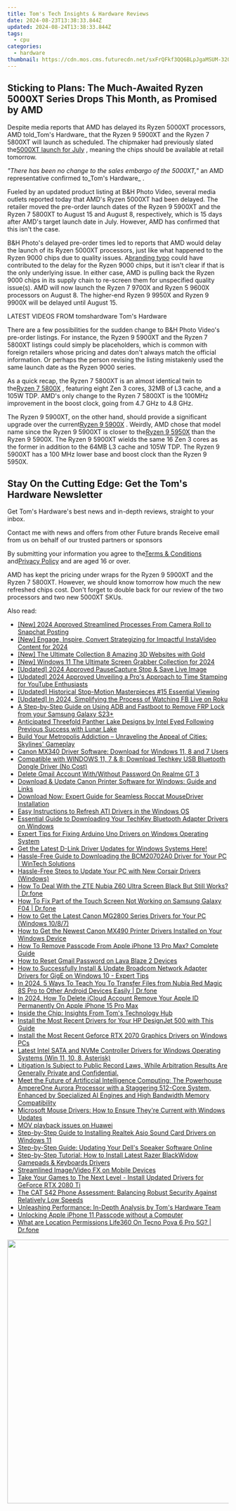 ```yaml
---
title: Tom's Tech Insights & Hardware Reviews
date: 2024-08-23T13:38:33.844Z
updated: 2024-08-24T13:38:33.844Z
tags:
  - cpu
categories:
  - hardware
thumbnail: https://cdn.mos.cms.futurecdn.net/sxFrQFkf3QQ6BLpJgaMSUM-320-80.png
---
```


## Sticking to Plans: The Much-Awaited Ryzen 5000XT Series Drops This Month, as Promised by AMD

Despite media reports that AMD has delayed its Ryzen 5000XT processors, AMD told_Tom's Hardware_ that the Ryzen 9 5900XT and the Ryzen 7 5800XT will launch as scheduled. The chipmaker had previously slated the[5000XT launch for July](https://www.tomshardware.com/pc-components/cpus/amd-announces-zen-5-ryzen-9000-processors-launches-in-july-four-new-ryzen-9-7-and-5-processors-with-a-16-ipc-improvement) , meaning the chips should be available at retail tomorrow.

_"There has been no change to the sales embargo of the 5000XT,"_ an AMD representative confirmed to_Tom's Hardware_ .

 Fueled by an updated product listing at B&H Photo Video, several media outlets reported today that AMD's Ryzen 5000XT had been delayed. The retailer moved the pre-order launch dates of the Ryzen 9 5900XT and the Ryzen 7 5800XT to August 15 and August 8, respectively, which is 15 days after AMD's target launch date in July. However, AMD has confirmed that this isn't the case.

 B&H Photo's delayed pre-order times led to reports that AMD would delay the launch of its Ryzen 5000XT processors, just like what happened to the Ryzen 9000 chips due to quality issues. A[branding typo](https://www.tomshardware.com/pc-components/cpus/amd-ryzen-9000-launch-delay-due-to-typo-ryzen-7-9700x-ryzen-5-9600x-confirmed) could have contributed to the delay for the Ryzen 9000 chips, but it isn't clear if that is the only underlying issue. In either case, AMD is pulling back the Ryzen 9000 chips in its supply chain to re-screen them for unspecified quality issue(s). AMD will now launch the Ryzen 7 9700X and Ryzen 5 9600X processors on August 8\. The higher-end Ryzen 9 9950X and Ryzen 9 9900X will be delayed until August 15\.

 LATEST VIDEOS FROM tomshardware Tom's Hardware

 There are a few possibilities for the sudden change to B&H Photo Video's pre-order listings. For instance, the Ryzen 9 5900XT and the Ryzen 7 5800XT listings could simply be placeholders, which is common with foreign retailers whose pricing and dates don't always match the official information. Or perhaps the person revising the listing mistakenly used the same launch date as the Ryzen 9000 series.

 As a quick recap, the Ryzen 7 5800XT is an almost identical twin to the[Ryzen 7 5800X](https://www.tomshardware.com/reviews/amd-ryzen-7-5800x-zen-3-review) , featuring eight Zen 3 cores, 32MB of L3 cache, and a 105W TDP. AMD's only change to the Ryzen 7 5800XT is the 100MHz improvement in the boost clock, going from 4.7 GHz to 4.8 GHz.

 The Ryzen 9 5900XT, on the other hand, should provide a significant upgrade over the current[Ryzen 9 5900X](https://www.tomshardware.com/reviews/amd-ryzen-9-5950x-5900x-zen-3-review) . Weirdly, AMD chose that model name since the Ryzen 9 5900XT is closer to the[Ryzen 9 5950X](https://www.tomshardware.com/reviews/amd-ryzen-9-5950x-5900x-zen-3-review) than the Ryzen 9 5900X. The Ryzen 9 5900XT wields the same 16 Zen 3 cores as the former in addition to the 64MB L3 cache and 105W TDP. The Ryzen 9 5900XT has a 100 MHz lower base and boost clock than the Ryzen 9 5950X.

## Stay On the Cutting Edge: Get the Tom's Hardware Newsletter

 Get Tom's Hardware's best news and in-depth reviews, straight to your inbox.

 Contact me with news and offers from other Future brands  Receive email from us on behalf of our trusted partners or sponsors

 By submitting your information you agree to the[Terms & Conditions](https://futureplc.com/terms-conditions/) and[Privacy Policy](https://futureplc.com/privacy-policy/) and are aged 16 or over.

 AMD has kept the pricing under wraps for the Ryzen 9 5900XT and the Ryzen 7 5800XT. However, we should know tomorrow how much the new refreshed chips cost. Don't forget to double back for our review of the two processors and two new 5000XT SKUs.


<ins class="adsbygoogle"
     style="display:block"
     data-ad-format="autorelaxed"
     data-ad-client="ca-pub-7571918770474297"
     data-ad-slot="1223367746"></ins>



<ins class="adsbygoogle"
     style="display:block"
     data-ad-client="ca-pub-7571918770474297"
     data-ad-slot="8358498916"
     data-ad-format="auto"
     data-full-width-responsive="true"></ins>

<span class="atpl-alsoreadstyle">Also read:</span>
<div><ul>
<li><a href="https://snapchat-videos.techidaily.com/new-2024-approved-streamlined-processes-from-camera-roll-to-snapchat-posting/"><u>[New] 2024 Approved  Streamlined Processes  From Camera Roll to Snapchat Posting</u></a></li>
<li><a href="https://instagram-clips.techidaily.com/new-engage-inspire-convert-strategizing-for-impactful-instavideo-content-for-2024/"><u>[New] Engage, Inspire, Convert  Strategizing for Impactful InstaVideo Content for 2024</u></a></li>
<li><a href="https://some-skills.techidaily.com/new-the-ultimate-collection-8-amazing-3d-websites-with-gold/"><u>[New] The Ultimate Collection  8 Amazing 3D Websites with Gold</u></a></li>
<li><a href="https://screen-video-capture.techidaily.com/new-windows-11-the-ultimate-screen-grabber-collection-for-2024/"><u>[New] Windows 11  The Ultimate Screen Grabber Collection for 2024</u></a></li>
<li><a href="https://visual-screen-recording.techidaily.com/updated-2024-approved-pausecapture-stop-and-save-live-image/"><u>[Updated] 2024 Approved  PauseCapture  Stop & Save Live Image</u></a></li>
<li><a href="https://fox-friendly.techidaily.com/updated-2024-approved-unveiling-a-pros-approach-to-time-stamping-for-youtube-enthusiasts/"><u>[Updated] 2024 Approved  Unveiling a Pro's Approach to Time Stamping for YouTube Enthusiasts</u></a></li>
<li><a href="https://some-techniques.techidaily.com/updated-historical-stop-motion-masterpieces-15-essential-viewing/"><u>[Updated] Historical Stop-Motion Masterpieces  #15 Essential Viewing</u></a></li>
<li><a href="https://facebook-videos.techidaily.com/updated-in-2024-simplifying-the-process-of-watching-fb-live-on-roku/"><u>[Updated] In 2024, Simplifying the Process of Watching FB Live on Roku</u></a></li>
<li><a href="https://android-frp.techidaily.com/a-step-by-step-guide-on-using-adb-and-fastboot-to-remove-frp-lock-from-your-samsung-galaxy-s23plus-by-drfone-android/"><u>A Step-by-Step Guide on Using ADB and Fastboot to Remove FRP Lock from your Samsung Galaxy S23+</u></a></li>
<li><a href="https://hardware-updates.techidaily.com/anticipated-threefold-panther-lake-designs-by-intel-eyed-following-previous-success-with-lunar-lake/"><u>Anticipated Threefold Panther Lake Designs by Intel Eyed Following Previous Success with Lunar Lake</u></a></li>
<li><a href="https://buynow-marvelous.techidaily.com/build-your-metropolis-addiction-unraveling-the-appeal-of-cities-skylines-gameplay/"><u>Build Your Metropolis Addiction – Unraveling the Appeal of Cities: Skylines' Gameplay</u></a></li>
<li><a href="https://hardware-updates.techidaily.com/canon-mx340-driver-software-download-for-windows-11-8-and-7-users/"><u>Canon MX340 Driver Software: Download for Windows 11, 8 and 7 Users</u></a></li>
<li><a href="https://hardware-updates.techidaily.com/compatible-with-windows-11-7-and-8-download-techkey-usb-bluetooth-dongle-driver-no-cost/"><u>Compatible with WINDOWS 11, 7 & 8: Download Techkey USB Bluetooth Dongle Driver (No Cost)</u></a></li>
<li><a href="https://easy-unlock-android.techidaily.com/delete-gmail-account-withwithout-password-on-realme-gt-3-by-drfone-android/"><u>Delete Gmail Account With/Without Password On Realme GT 3</u></a></li>
<li><a href="https://hardware-updates.techidaily.com/download-and-update-canon-printer-software-for-windows-guide-and-links/"><u>Download & Update Canon Printer Software for Windows: Guide and Links</u></a></li>
<li><a href="https://hardware-updates.techidaily.com/download-now-expert-guide-for-seamless-roccat-mousedriver-installation/"><u>Download Now: Expert Guide for Seamless Roccat MouseDriver Installation</u></a></li>
<li><a href="https://hardware-updates.techidaily.com/easy-instructions-to-refresh-ati-drivers-in-the-windows-os/"><u>Easy Instructions to Refresh ATI Drivers in the Windows OS</u></a></li>
<li><a href="https://hardware-updates.techidaily.com/essential-guide-to-downloading-your-techkey-bluetooth-adapter-drivers-on-windows/"><u>Essential Guide to Downloading Your TechKey Bluetooth Adapter Drivers on Windows</u></a></li>
<li><a href="https://hardware-updates.techidaily.com/expert-tips-for-fixing-arduino-uno-drivers-on-windows-operating-system/"><u>Expert Tips for Fixing Arduino Uno Drivers on Windows Operating System</u></a></li>
<li><a href="https://hardware-updates.techidaily.com/1722962190886-get-the-latest-d-link-driver-updates-for-windows-systems-here/"><u>Get the Latest D-Link Driver Updates for Windows Systems Here!</u></a></li>
<li><a href="https://hardware-updates.techidaily.com/hassle-free-guide-to-downloading-the-bcm20702a0-driver-for-your-pc-wintech-solutions/"><u>Hassle-Free Guide to Downloading the BCM20702A0 Driver for Your PC | WinTech Solutions</u></a></li>
<li><a href="https://hardware-updates.techidaily.com/hassle-free-steps-to-update-your-pc-with-new-corsair-drivers-windows/"><u>Hassle-Free Steps to Update Your PC with New Corsair Drivers (Windows)</u></a></li>
<li><a href="https://change-location.techidaily.com/how-to-deal-with-the-zte-nubia-z60-ultra-screen-black-but-still-works-drfone-by-drfone-fix-android-problems-fix-android-problems/"><u>How To Deal With the ZTE Nubia Z60 Ultra Screen Black But Still Works? | Dr.fone</u></a></li>
<li><a href="https://fix-guide.techidaily.com/how-to-fix-part-of-the-touch-screen-not-working-on-samsung-galaxy-f04-drfone-by-drfone-fix-android-problems-fix-android-problems/"><u>How To Fix Part of the Touch Screen Not Working on Samsung Galaxy F04 | Dr.fone</u></a></li>
<li><a href="https://hardware-updates.techidaily.com/how-to-get-the-latest-canon-mg2800-series-drivers-for-your-pc-windows-1087/"><u>How to Get the Latest Canon MG2800 Series Drivers for Your PC (Windows 10/8/7)</u></a></li>
<li><a href="https://win-amazing.techidaily.com/how-to-get-the-newest-canon-mx490-printer-drivers-installed-on-your-windows-device/"><u>How to Get the Newest Canon MX490 Printer Drivers Installed on Your Windows Device</u></a></li>
<li><a href="https://ios-unlock.techidaily.com/how-to-remove-passcode-from-apple-iphone-13-pro-max-complete-guide-by-drfone-ios/"><u>How To Remove Passcode From Apple iPhone 13 Pro Max? Complete Guide</u></a></li>
<li><a href="https://android-unlock.techidaily.com/how-to-reset-gmail-password-on-lava-blaze-2-devices-by-drfone-android/"><u>How to Reset Gmail Password on Lava Blaze 2 Devices</u></a></li>
<li><a href="https://hardware-updates.techidaily.com/how-to-successfully-install-and-update-broadcom-network-adapter-drivers-for-gige-on-windows-10-expert-tips/"><u>How to Successfully Install & Update Broadcom Network Adapter Drivers for GigE on Windows 10 - Expert Tips</u></a></li>
<li><a href="https://android-transfer.techidaily.com/in-2024-5-ways-to-teach-you-to-transfer-files-from-nubia-red-magic-8s-pro-to-other-android-devices-easily-drfone-by-drfone-transfer-from-android-transfer-from-android/"><u>In 2024, 5 Ways To Teach You To Transfer Files from Nubia Red Magic 8S Pro to Other Android Devices Easily | Dr.fone</u></a></li>
<li><a href="https://apple-account.techidaily.com/in-2024-how-to-delete-icloud-account-remove-your-apple-id-permanently-on-apple-iphone-15-pro-max-by-drfone-ios/"><u>In 2024, How To Delete iCloud Account Remove Your Apple ID Permanently On Apple iPhone 15 Pro Max</u></a></li>
<li><a href="https://hardware-updates.techidaily.com/inside-the-chip-insights-from-toms-technology-hub/"><u>Inside the Chip: Insights From Tom's Technology Hub</u></a></li>
<li><a href="https://hardware-updates.techidaily.com/install-the-most-recent-drivers-for-your-hp-designjet-500-with-this-guide/"><u>Install the Most Recent Drivers for Your HP DesignJet 500 with This Guide</u></a></li>
<li><a href="https://hardware-updates.techidaily.com/install-the-most-recent-geforce-rtx-2070-graphics-drivers-on-windows-pcs/"><u>Install the Most Recent Geforce RTX 2070 Graphics Drivers on Windows PCs</u></a></li>
<li><a href="https://hardware-updates.techidaily.com/latest-intel-sata-and-nvme-controller-drivers-for-windows-operating-systems-win-11-10-8-asterisk/"><u>Latest Intel SATA and NVMe Controller Drivers for Windows Operating Systems (Win 11, 10, 8, Asterisk)</u></a></li>
<li><a href="https://hardware-updates.techidaily.com/1722970246502-litigation-is-subject-to-public-record-laws-while-arbitration-results-are-generally-private-and-confidential/"><u>Litigation Is Subject to Public Record Laws, While Arbitration Results Are Generally Private and Confidential.</u></a></li>
<li><a href="https://hardware-updates.techidaily.com/meet-the-future-of-artificcial-intelligence-computing-the-powerhouse-ampereone-aurora-processor-with-a-staggering-512-core-system-enhanced-by-specialized-ai70/"><u>Meet the Future of Artificcial Intelligence Computing: The Powerhouse AmpereOne Aurora Processor with a Staggering 512-Core System, Enhanced by Specialized AI Engines and High Bandwidth Memory Compatibility</u></a></li>
<li><a href="https://hardware-updates.techidaily.com/microsoft-mouse-drivers-how-to-ensure-theyre-current-with-windows-updates/"><u>Microsoft Mouse Drivers: How to Ensure They're Current with Windows Updates</u></a></li>
<li><a href="https://review-topics.techidaily.com/mov-playback-issues-on-huawei-by-aiseesoft-video-converter-play-mov-on-android/"><u>MOV playback issues on Huawei</u></a></li>
<li><a href="https://hardware-updates.techidaily.com/step-by-step-guide-to-installing-realtek-asio-sound-card-drivers-on-windows-11/"><u>Step-by-Step Guide to Installing Realtek Asio Sound Card Drivers on Windows 11</u></a></li>
<li><a href="https://hardware-updates.techidaily.com/step-by-step-guide-updating-your-dells-speaker-software-online/"><u>Step-by-Step Guide: Updating Your Dell's Speaker Software Online</u></a></li>
<li><a href="https://hardware-updates.techidaily.com/step-by-step-tutorial-how-to-install-latest-razer-blackwidow-gamepads-and-keyboards-drivers/"><u>Step-by-Step Tutorial: How to Install Latest Razer BlackWidow Gamepads & Keyboards Drivers</u></a></li>
<li><a href="https://extra-tips.techidaily.com/streamlined-imagevideo-fx-on-mobile-devices/"><u>Streamlined Image/Video FX on Mobile Devices</u></a></li>
<li><a href="https://hardware-updates.techidaily.com/take-your-games-to-the-next-level-install-updated-drivers-for-geforce-rtx-2080-ti/"><u>Take Your Games to The Next Level - Install Updated Drivers for GeForce RTX 2080 Ti</u></a></li>
<li><a href="https://buynow-info.techidaily.com/the-cat-s42-phone-assessment-balancing-robust-security-against-relatively-low-speeds/"><u>The CAT S42 Phone Assessment: Balancing Robust Security Against Relatively Low Speeds</u></a></li>
<li><a href="https://hardware-updates.techidaily.com/unleashing-performance-in-depth-analysis-by-toms-hardware-team/"><u>Unleashing Performance: In-Depth Analysis by Tom's Hardware Team</u></a></li>
<li><a href="https://ios-unlock.techidaily.com/unlocking-apple-iphone-11-passcode-without-a-computer-by-drfone-ios/"><u>Unlocking Apple iPhone 11 Passcode without a Computer</u></a></li>
<li><a href="https://fake-location.techidaily.com/what-are-location-permissions-life360-on-tecno-pova-6-pro-5g-drfone-by-drfone-virtual-android/"><u>What are Location Permissions Life360 On Tecno Pova 6 Pro 5G? | Dr.fone</u></a></li>
</ul></div>

<!-- affiliate ads begin -->
<a href="https://appsumo.8odi.net/c/5597632/2068425/7443" target="_top" id="2068425"><img src="//a.impactradius-go.com/display-ad/7443-2068425" border="0" alt="" width="1200" height="600"/></a><img height="0" width="0" src="https://appsumo.8odi.net/i/5597632/2068425/7443" style="position:absolute;visibility:hidden;" border="0" />
<!-- affiliate ads end -->